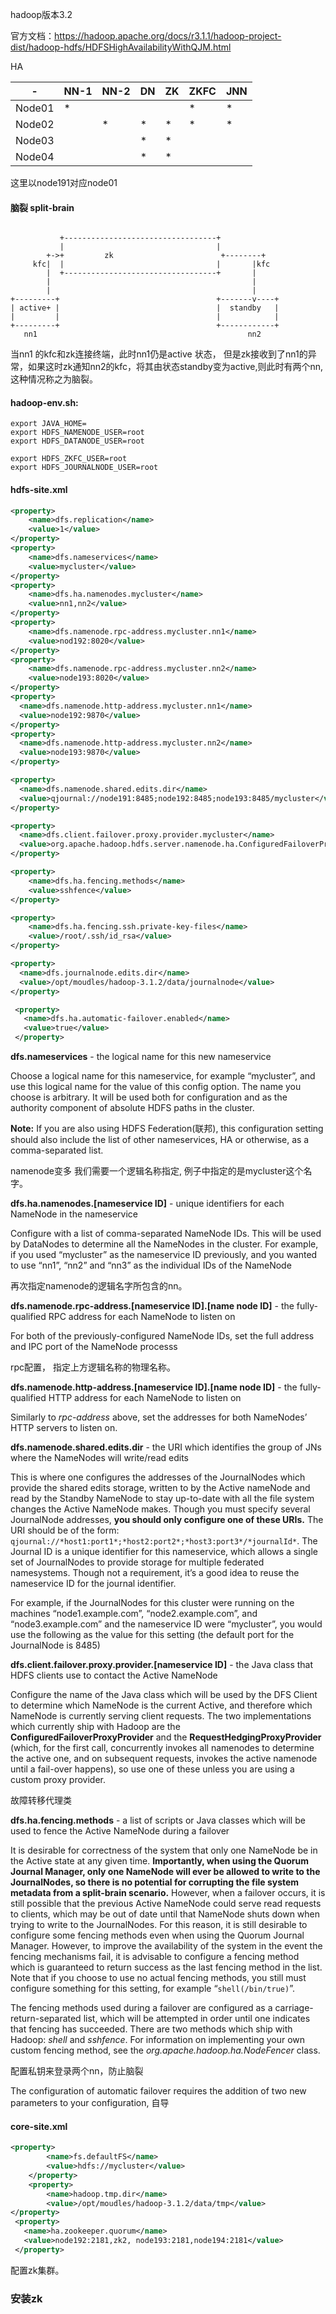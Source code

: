 hadoop版本3.2

官方文档：https://hadoop.apache.org/docs/r3.1.1/hadoop-project-dist/hadoop-hdfs/HDFSHighAvailabilityWithQJM.html



HA

| -      | NN-1 | NN-2 | DN   | ZK   | ZKFC | JNN  |
| ------ | ---- | ---- | ---- | ---- | ---- | ---- |
| Node01 | *    |      |      |      | *    | *    |
| Node02 |      | *    | *    | *    | *    | *    |
| Node03 |      |      | *    | *    |      |      |
| Node04 |      |      | *    | *    |      |      |

这里以node191对应node01



#### 脑裂 split-brain

```

           +----------------------------------+
           |                                  |
        +->+         zk                        +--------+
     kfc|  |                                  |       |kfc
        |  +----------------------------------+       |
        |                                             |
        |                                             |
+---------+                                   +-------v----+
| active+ |                                   |  standby   |
|         |                                   |            |
+---------+                                   +------------+
   nn1                                               nn2
```

当nn1 的kfc和zk连接终端，此时nn1仍是active 状态， 但是zk接收到了nn1的异常，如果这时zk通知nn2的kfc，将其由状态standby变为active,则此时有两个nn, 这种情况称之为脑裂。





#### hadoop-env.sh:

```
export JAVA_HOME=
export HDFS_NAMENODE_USER=root
export HDFS_DATANODE_USER=root

export HDFS_ZKFC_USER=root
export HDFS_JOURNALNODE_USER=root
```



#### hdfs-site.xml

```xml
<property>
    <name>dfs.replication</name>
    <value>1</value>
</property>
<property>
    <name>dfs.nameservices</name>
    <value>mycluster</value>
</property>
<property>
    <name>dfs.ha.namenodes.mycluster</name>
    <value>nn1,nn2</value>
</property>
<property>
    <name>dfs.namenode.rpc-address.mycluster.nn1</name>
    <value>nod192:8020</value>
</property>
<property>
    <name>dfs.namenode.rpc-address.mycluster.nn2</name>
    <value>node193:8020</value>
</property>
<property>
  <name>dfs.namenode.http-address.mycluster.nn1</name>
  <value>node192:9870</value>
</property>
<property>
  <name>dfs.namenode.http-address.mycluster.nn2</name>
  <value>node193:9870</value>
</property>

<property>
  <name>dfs.namenode.shared.edits.dir</name>
  <value>qjournal://node191:8485;node192:8485;node193:8485/mycluster</value>
</property>

<property>
  <name>dfs.client.failover.proxy.provider.mycluster</name>
  <value>org.apache.hadoop.hdfs.server.namenode.ha.ConfiguredFailoverProxyProvider</value>
</property>

<property>
    <name>dfs.ha.fencing.methods</name>
    <value>sshfence</value>
</property>

<property>
    <name>dfs.ha.fencing.ssh.private-key-files</name>
    <value>/root/.ssh/id_rsa</value>
</property>

<property>
  <name>dfs.journalnode.edits.dir</name>
  <value>/opt/moudles/hadoop-3.1.2/data/journalnode</value>
</property>

 <property>
   <name>dfs.ha.automatic-failover.enabled</name>
   <value>true</value>
 </property>
```

**dfs.nameservices** - the logical name for this new nameservice

Choose a logical name for this nameservice, for example “mycluster”, and use this logical name for the value of this config option. The name you choose is arbitrary. It will be used both for configuration and as the authority component of absolute HDFS paths in the cluster.

**Note:** If you are also using HDFS Federation(联邦), this configuration setting should also include the list of other nameservices, HA or otherwise, as a comma-separated list.

namenode变多 我们需要一个逻辑名称指定, 例子中指定的是mycluster这个名字。

**dfs.ha.namenodes.[nameservice ID]** - unique identifiers for each NameNode in the nameservice

Configure with a list of comma-separated NameNode IDs. This will be used by DataNodes to determine all the NameNodes in the cluster. For example, if you used “mycluster” as the nameservice ID previously, and you wanted to use “nn1”, “nn2” and “nn3” as the individual IDs of the NameNode

再次指定namenode的逻辑名字所包含的nn。

**dfs.namenode.rpc-address.[nameservice ID].[name node ID]** - the fully-qualified RPC address for each NameNode to listen on

For both of the previously-configured NameNode IDs, set the full address and IPC port of the NameNode processs

rpc配置， 指定上方逻辑名称的物理名称。

**dfs.namenode.http-address.[nameservice ID].[name node ID]** - the fully-qualified HTTP address for each NameNode to listen on

Similarly to *rpc-address* above, set the addresses for both NameNodes’ HTTP servers to listen on.



**dfs.namenode.shared.edits.dir** - the URI which identifies the group of JNs where the NameNodes will write/read edits

This is where one configures the addresses of the JournalNodes which provide the shared edits storage, written to by the Active nameNode and read by the Standby NameNode to stay up-to-date with all the file system changes the Active NameNode makes. Though you must specify several JournalNode addresses, **you should only configure one of these URIs.** The URI should be of the form: `qjournal://*host1:port1*;*host2:port2*;*host3:port3*/*journalId*`. The Journal ID is a unique identifier for this nameservice, which allows a single set of JournalNodes to provide storage for multiple federated namesystems. Though not a requirement, it’s a good idea to reuse the nameservice ID for the journal identifier.

For example, if the JournalNodes for this cluster were running on the machines “node1.example.com”, “node2.example.com”, and “node3.example.com” and the nameservice ID were “mycluster”, you would use the following as the value for this setting (the default port for the JournalNode is 8485)



**dfs.client.failover.proxy.provider.[nameservice ID]** - the Java class that HDFS clients use to contact the Active NameNode

Configure the name of the Java class which will be used by the DFS Client to determine which NameNode is the current Active, and therefore which NameNode is currently serving client requests. The two implementations which currently ship with Hadoop are the **ConfiguredFailoverProxyProvider** and the **RequestHedgingProxyProvider** (which, for the first call, concurrently invokes all namenodes to determine the active one, and on subsequent requests, invokes the active namenode until a fail-over happens), so use one of these unless you are using a custom proxy provider.

故障转移代理类



**dfs.ha.fencing.methods** - a list of scripts or Java classes which will be used to fence the Active NameNode during a failover

It is desirable for correctness of the system that only one NameNode be in the Active state at any given time. **Importantly, when using the Quorum Journal Manager, only one NameNode will ever be allowed to write to the JournalNodes, so there is no potential for corrupting the file system metadata from a split-brain scenario.** However, when a failover occurs, it is still possible that the previous Active NameNode could serve read requests to clients, which may be out of date until that NameNode shuts down when trying to write to the JournalNodes. For this reason, it is still desirable to configure some fencing methods even when using the Quorum Journal Manager. However, to improve the availability of the system in the event the fencing mechanisms fail, it is advisable to configure a fencing method which is guaranteed to return success as the last fencing method in the list. Note that if you choose to use no actual fencing methods, you still must configure something for this setting, for example “`shell(/bin/true)`”.

The fencing methods used during a failover are configured as a carriage-return-separated list, which will be attempted in order until one indicates that fencing has succeeded. There are two methods which ship with Hadoop: *shell* and *sshfence*. For information on implementing your own custom fencing method, see the *org.apache.hadoop.ha.NodeFencer* class.

配置私钥来登录两个nn，防止脑裂



The configuration of automatic failover requires the addition of two new parameters to your configuration, 自导



#### core-site.xml

```xml
<property>
        <name>fs.defaultFS</name>
        <value>hdfs://mycluster</value>
    </property>
    <property>
        <name>hadoop.tmp.dir</name>
        <value>/opt/moudles/hadoop-3.1.2/data/tmp</value>
</property>
 <property>
   <name>ha.zookeeper.quorum</name>
   <value>node192:2181,zk2, node193:2181,node194:2181</value>
 </property>
```

配置zk集群。





### 安装zk

